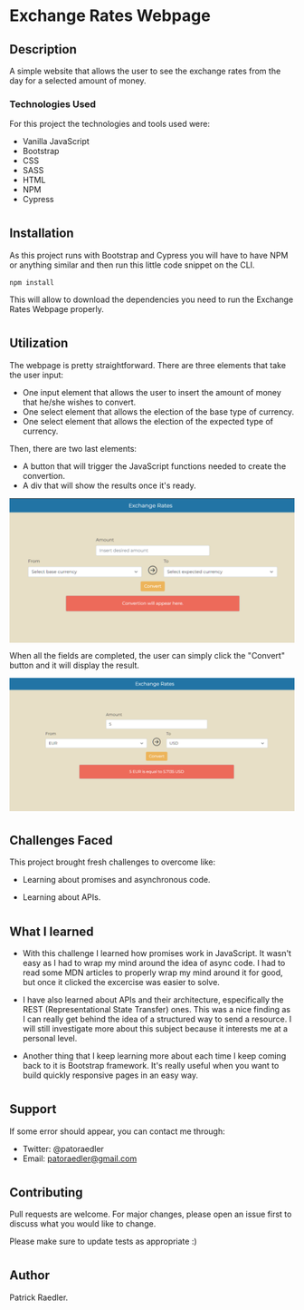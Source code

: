 # Exchange Rates Webpage

## Description

A simple website that allows the user to see the exchange rates from the day for a selected amount of money.

### Technologies Used

For this project the technologies and tools used were:

- Vanilla JavaScript
- Bootstrap
- CSS
- SASS
- HTML
- NPM
- Cypress

#

## Installation

As this project runs with Bootstrap and Cypress you will have to have NPM or anything similar and then run this little code snippet on the CLI.

```
npm install
```

This will allow to download the dependencies you need to run the Exchange Rates Webpage properly.

#

## Utilization

The webpage is pretty straightforward. There are three elements that take the user input:

- One input element that allows the user to insert the amount of money that he/she wishes to convert.
- One select element that allows the election of the base type of currency.
- One select element that allows the election of the expected type of currency.

Then, there are two last elements:

- A button that will trigger the JavaScript functions needed to create the convertion.
- A div that will show the results once it's ready.

<img  src="https://github.com/Readpato/exchange-rates-webpage/blob/main/readme-images/exchange-rates-page-img-1.PNG" align="center">

When all the fields are completed, the user can simply click the "Convert" button and it will display the result.

<img  src="https://github.com/Readpato/exchange-rates-webpage/blob/main/readme-images/exchange-rates-page-img-2.PNG" align="center">

#

## Challenges Faced

This project brought fresh challenges to overcome like:

- Learning about promises and asynchronous code.

- Learning about APIs.

#

## What I learned

- With this challenge I learned how promises work in JavaScript. It wasn't easy as I had to wrap my mind around the idea of async code. I had to read some MDN articles to properly wrap my mind around it for good, but once it clicked the excercise was easier to solve.

- I have also learned about APIs and their architecture, especifically the REST (Representational State Transfer) ones. This was a nice finding as I can really get behind the idea of a structured way to send a resource. I will still investigate more about this subject because it interests me at a personal level.

- Another thing that I keep learning more about each time I keep coming back to it is Bootstrap framework. It's really useful when you want to build quickly responsive pages in an easy way.

#

## Support

If some error should appear, you can contact me through:

- Twitter: @patoraedler
- Email: patoraedler@gmail.com

#

## Contributing

Pull requests are welcome. For major changes, please open an issue first to discuss what you would like to change.

Please make sure to update tests as appropriate :)

#

## Author

Patrick Raedler.

#

